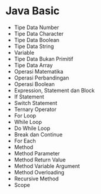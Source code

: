 # Java Basic

- Tipe Data Number
- Tipe Data Character
- Tipe Data Boolean
- Tipe Data String
- Variable
- Tipe Data Bukan Primitif
- Tipe Data Array
- Operasi Matematika
- Operasi Perbandingan
- Operasi Boolean
- Expression, Statement dan Block
- If Statement
- Switch Statement
- Ternary Operator
- For Loop
- While Loop
- Do While Loop
- Break dan Continue
- For Each
- Method
- Method Parameter
- Method Return Value
- Method Variable Argument
- Method Overloading
- Recursive Method
- Scope
